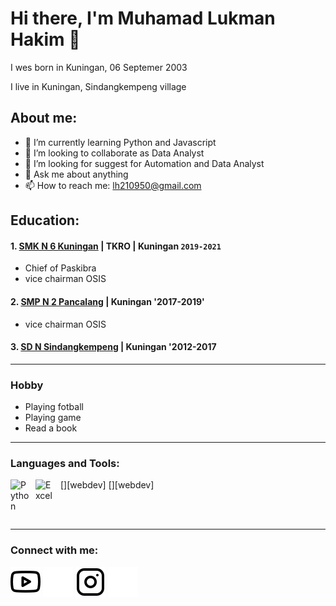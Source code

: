 # Hi there, I'm Muhamad Lukman Hakim 👋
 <p>I wes born in Kuningan, 06 Septemer 2003<p/>
 <p>I live in Kuningan, Sindangkempeng village<p/>
 
## About me:
- 🌱 I’m currently learning Python and Javascript
- 👯 I’m looking to collaborate as Data Analyst
- 🤔 I’m looking for suggest for Automation and Data Analyst
- 💬 Ask me about anything
- 📫 How to reach me: lh210950@gmail.com

## Education:
 
 #### 1. [SMK N 6 Kuningan](https://sekolah.data.kemdikbud.go.id/) | TKRO | Kuningan `2019-2021`
   - Chief of Paskibra
   - vice chairman OSIS
 #### 2. [SMP N 2 Pancalang](https://dapo.kemdikbud.go.id/) | Kuningan '2017-2019'
   - vice chairman OSIS
 #### 3. [SD N Sindangkempeng](https://sekolah.data.kemdikbud.go.id/) | Kuningan '2012-2017


---

### Hobby

  - Playing fotball
  - Playing game
  - Read a book
  
 ---

### Languages and Tools:

[<img align="left" alt="Python" width="30px" src="https://upload.wikimedia.org/wikipedia/commons/thumb/c/c3/Python-logo-notext.svg/110px-Python-logo-notext.svg.png?20100317150552" style="padding-right:10px;" />][webdev]
[<img align="left" alt="Excel" width="30px" src="https://is2-ssl.mzstatic.com/image/thumb/Purple126/v4/a8/fd/5a/a8fd5a84-c6f1-355f-3b9f-6e86598efaa3/XCEL.png/1200x630bb.png" style="padding-right:10px;" />][webdev]


<br />
<br />

---
### Connect with me:

[![website](./img/youtube-light.svg)](https://www.youtube.com/channel/UCmL0jO8l4YTTqTUFfr40cXQ)
[![website](./img/youtube-dark.svg)](https://www.youtube.com/channel/UCmL0jO8l4YTTqTUFfr40cXQ)
[![website](./img/instagram-light.svg)](https:/instagram.com/begawan_lukman?igshid=YmMyMTA2M2Y=)
[![website](./img/instagram-dark.svg)](https://instagram.com/begawan_lukman?igshid=YmMyMTA2M2Y=)


